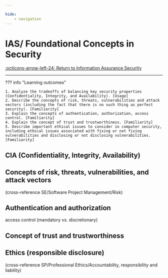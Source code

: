 ```yaml
---

hide:
    - navigation
---
```


# IAS/ Foundational Concepts in Security

[:octicons-arrow-left-24: Return to Information Assurance Security](/Knowledge-Notebook/Information-Assurance-Security/)

---

??? info "Learning outcomes"

    1. Analyze the tradeoffs of balancing key security properties (Confidentiality, Integrity, and Availability). [Usage]
    2. Describe the concepts of risk, threats, vulnerabilities and attack vectors (including the fact that there is no such thing as perfect security). [Familiarity]
    3. Explain the concepts of authentication, authorization, access control. [Familiarity]
    4. Explain the concept of trust and trustworthiness. [Familiarity]
    5. Describe important ethical issues to consider in computer security, including ethical issues associated with fixing or not fixing vulnerabilities and disclosing or not disclosing vulnerabilities. [Familiarity]

## CIA (Confidentiality, Integrity, Availability)

## Concepts of risk, threats, vulnerabilities, and attack vectors 

(cross-reference SE/Software Project Management/Risk)

## Authentication and authorization

access control (mandatory vs. discretionary)

## Concept of trust and trustworthiness

## Ethics (responsible disclosure)

(cross-reference SP/Professional Ethics/Accountability, responsibility and liability)